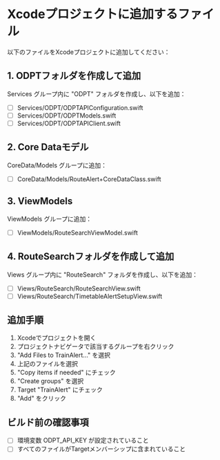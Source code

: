 # Xcodeプロジェクトに追加するファイル

以下のファイルをXcodeプロジェクトに追加してください：

## 1. ODPTフォルダを作成して追加
Services グループ内に "ODPT" フォルダを作成し、以下を追加：
- [ ] Services/ODPT/ODPTAPIConfiguration.swift
- [ ] Services/ODPT/ODPTModels.swift
- [ ] Services/ODPT/ODPTAPIClient.swift

## 2. Core Dataモデル
CoreData/Models グループに追加：
- [ ] CoreData/Models/RouteAlert+CoreDataClass.swift

## 3. ViewModels
ViewModels グループに追加：
- [ ] ViewModels/RouteSearchViewModel.swift

## 4. RouteSearchフォルダを作成して追加
Views グループ内に "RouteSearch" フォルダを作成し、以下を追加：
- [ ] Views/RouteSearch/RouteSearchView.swift
- [ ] Views/RouteSearch/TimetableAlertSetupView.swift

## 追加手順
1. Xcodeでプロジェクトを開く
2. プロジェクトナビゲータで該当するグループを右クリック
3. "Add Files to TrainAlert..." を選択
4. 上記のファイルを選択
5. "Copy items if needed" にチェック
6. "Create groups" を選択
7. Target "TrainAlert" にチェック
8. "Add" をクリック

## ビルド前の確認事項
- [ ] 環境変数 ODPT_API_KEY が設定されていること
- [ ] すべてのファイルがTargetメンバーシップに含まれていること